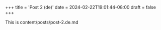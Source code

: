 +++
title = 'Post 2 (de)'
date = 2024-02-22T19:01:44-08:00
draft = false
+++

This is content/posts/post-2.de.md
